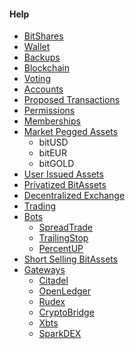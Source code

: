 #### Help

 * [BitShares](introduction/bitshares.md)
 * [Wallet](introduction/wallets.md)
 * [Backups](introduction/backups.md)
 * [Blockchain](introduction/blockchain.md)
 * [Voting](voting.md)
 * [Accounts](accounts/general.md)
 * [Proposed Transactions](accounts/proposed.md)
 * [Permissions](accounts/permissions.md)
 * [Memberships](accounts/membership.md)
 * [Market Pegged Assets](assets/mpa.md)
    * bitUSD
    * bitEUR
    * bitGOLD
 * [User Issued Assets](assets/uia.md)
 * [Privatized BitAssets](assets/privbitassets.md)
 * [Decentralized Exchange](dex/introduction.md)
 * [Trading](dex/trading.md)
 * [Bots](bots/introduction.md)
     - [SpreadTrade ](bots/spread.md)
     - [TrailingStop](bots/trailing.md)
     - [PercentUP ](bots/percent-up.md)
 * [Short Selling BitAssets](dex/shorting.md)
 * [Gateways](gateways/introduction.md)
    * [Citadel](gateways/citadel.md)
    * [OpenLedger](gateways/openledger.md)
    * [Rudex](gateways/rudex.md)
    * [CryptoBridge](gateways/cryptobridge.md)
	* [Xbts](gateways/xbtsx.md)
	* [SparkDEX](gateways/spark.md)
